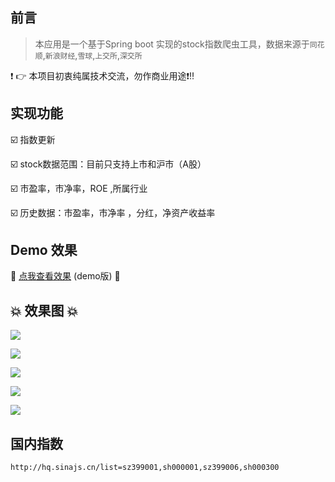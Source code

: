 ## 前言

> 本应用是一个基于Spring boot 实现的stock指数爬虫工具，数据来源于`同花顺`,`新浪财经`,`雪球`,`上交所`,`深交所`

:heavy_exclamation_mark: :point_right: 本项目初衷纯属技术交流，勿作商业用途:heavy_exclamation_mark::bangbang:

## 实现功能

 :ballot_box_with_check: 指数更新
 
 :ballot_box_with_check: stock数据范围：目前只支持上市和沪市（A股）
 
 :ballot_box_with_check: 市盈率，市净率，ROE ,所属行业
 
 :ballot_box_with_check: 历史数据：市盈率，市净率 ，分红，净资产收益率

## Demo 效果 

:link: [点我查看效果](http://211.159.182.106/) (demo版) :link:

## :boom: 效果图 :boom:

![](https://kingschan1204.github.io/istock/readme-res/stock-list.png )

![](https://kingschan1204.github.io/istock/readme-res/his-roe.png )

![](https://kingschan1204.github.io/istock/readme-res/his-dy.png )

![](https://kingschan1204.github.io/istock/readme-res/his-pe.png )

![](https://kingschan1204.github.io/istock/readme-res/his-pb.png )




## 国内指数
`http://hq.sinajs.cn/list=sz399001,sh000001,sz399006,sh000300`

